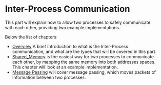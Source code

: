 # Inter-Process Communication

This part will explain how to allow two processes to safely communicate with each other, providing two example implementations.

Below the list of chapters:

- [Overview](01_Overview.md) A brief introduction to what is the Inter-Process communication, and what are the types that will be covered in this part.
- [Shared_Memory](02_Shared_Memory.md) is the easiest way for two processes to communicate each other, by mapping the same memory into both addresses spaces. This chapter will look at an example implementation.
- [Message Passing](03_Message_Passing.md) will cover message passing, which moves packets of information between two processes.
